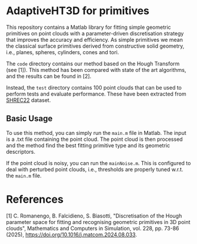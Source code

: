 # AdaptiveHT3D for primitives
This repository contains a Matlab library for fitting simple geometric primitives on point clouds with a parameter-driven discretisation strategy that improves the accuracy and efficiency. As simple primitives we mean the classical surface primitives derived from constructive solid geometry, i.e., planes, spheres, cylinders, cones and tori. 

The ```code``` directory contains our method based on the Hough Transform (see [1]). This method has been compared with state of the art algorithms, and the results can be found in [2].

Instead, the ```test``` directory contains 100 point clouds that can be used to perform tests and evaluate performance. These have been extracted from [SHREC22](https://github.com/chiararomanengo/SHREC2022) dataset.


## Basic Usage
To use this method, you can simply run the ```main.m``` file in Matlab. The input is a .txt file containing the point cloud. The point cloud is then processed and the method find the best fitting primitive type and its geometric descriptors.  

If the point cloud is noisy, you can run the ```mainNoise.m```. This is configured to deal with perturbed point clouds, i.e., thresholds are properly tuned w.r.t. the ```main.m``` file.

# References

[1] C. Romanengo, B. Falcidieno, S. Biasotti, "Discretisation of the Hough parameter space for fitting and recognising geometric primitives in 3D point clouds", Mathematics and Computers in Simulation, vol. 228, pp. 73-86 (2025), https://doi.org/10.1016/j.matcom.2024.08.033.

